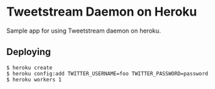 Tweetstream Daemon on Heroku
============================

Sample app for using Tweetstream daemon on heroku.

Deploying
---------

    $ heroku create
    $ heroku config:add TWITTER_USERNAME=foo TWITTER_PASSWORD=password
    $ heroku workers 1
